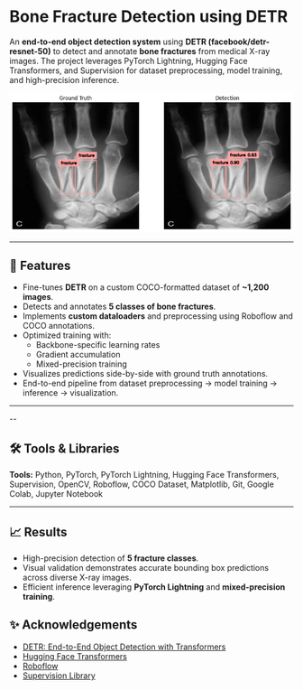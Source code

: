 # Bone Fracture Detection using DETR

An **end-to-end object detection system** using **DETR (facebook/detr-resnet-50)** to detect and annotate **bone fractures** from medical X-ray images. The project leverages PyTorch Lightning, Hugging Face Transformers, and Supervision for dataset preprocessing, model training, and high-precision inference.

![output](download.png)

---

## 🚀 Features

- Fine-tunes **DETR** on a custom COCO-formatted dataset of **~1,200 images**.
- Detects and annotates **5 classes of bone fractures**.
- Implements **custom dataloaders** and preprocessing using Roboflow and COCO annotations.
- Optimized training with:
  - Backbone-specific learning rates
  - Gradient accumulation
  - Mixed-precision training
- Visualizes predictions side-by-side with ground truth annotations.
- End-to-end pipeline from dataset preprocessing → model training → inference → visualization.

---

--

## 🛠 Tools & Libraries

**Tools:** Python, PyTorch, PyTorch Lightning, Hugging Face Transformers, Supervision, OpenCV, Roboflow, COCO Dataset, Matplotlib, Git, Google Colab, Jupyter Notebook

---

## 📈 Results

- High-precision detection of **5 fracture classes**.  
- Visual validation demonstrates accurate bounding box predictions across diverse X-ray images.  
- Efficient inference leveraging **PyTorch Lightning** and **mixed-precision training**.

## ✨ Acknowledgements

- [DETR: End-to-End Object Detection with Transformers](https://github.com/facebookresearch/detr)  
- [Hugging Face Transformers](https://huggingface.co/transformers/)  
- [Roboflow](https://roboflow.com/)  
- [Supervision Library](https://github.com/roboflow/supervision)  

